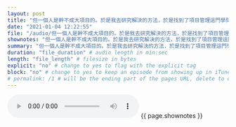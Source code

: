 ```yaml
---
layout: post
title: "但一個人是幹不成大項目的。於是我去研究解決的方法，於是找到了項目管理這門學問。" # quotes allow forbidden characters like the colon
date: "2021-01-04 12:22:55"
file: "/audio/但一個人是幹不成大項目的。於是我去研究解決的方法，於是找到了項目管理這門學問。.mp3"
shownotes: "但一個人是幹不成大項目的。於是我去研究解決的方法，於是找到了項目管理這門學問。"
summary: "但一個人是幹不成大項目的。於是我去研究解決的方法，於是找到了項目管理這門學問。"
duration: "file_duration" # audio length in min:sec
length: "file_length" # filesize in bytes
explicit: "no" # change to yes to flag with the explicit tag
block: "no" # change to yes to keep an episode from showing up in iTunes
# permalink: /1 # will be the ending part of the pages URL, delete to default to the title
---
```


<audio controls>
<source src="{{site.url}}{{site.baseurl}}{{ page.file }}" type="audio/x-mp3">
Your browser does not support the audio element.
</audio>
{{ page.shownotes }}
